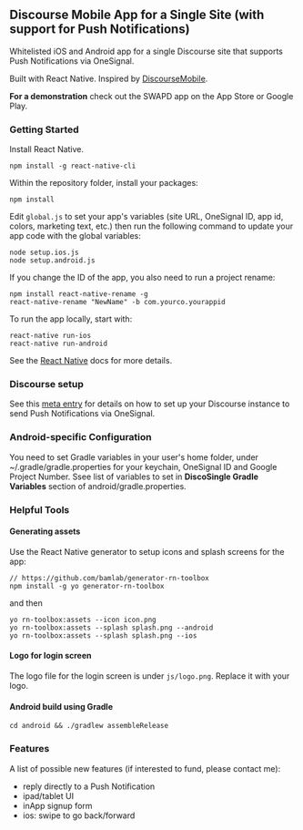 Discourse Mobile App for a Single Site (with support for Push Notifications)
--- 

Whitelisted iOS and Android app for a single Discourse site that supports Push Notifications via OneSignal. 

Built with React Native. Inspired by [DiscourseMobile](https://github.com/discourse/DiscourseMobile).

**For a demonstration** check out the SWAPD app on the App Store or Google Play. 

### Getting Started

Install React Native.
```
npm install -g react-native-cli
```

Within the repository folder, install your packages:
```
npm install
```

Edit `global.js` to set your app's variables (site URL, OneSignal ID, app id, colors, marketing text, etc.) then run the following command to update your app code with the global variables:
```
node setup.ios.js
node setup.android.js
```

If you change the ID of the app, you also need to run a project rename: 
```
npm install react-native-rename -g
react-native-rename "NewName" -b com.yourco.yourappid
```

To run the app locally, start with:

```
react-native run-ios
react-native run-android
```

See the [React Native](https://facebook.github.io/react-native/docs/getting-started.html) docs for more details. 

### Discourse setup

See this [meta entry](https://meta.discourse.org/t/whiltelisted-discourse-app-with-push-notifications-via-onesignal/58247?u=pmusaraj) for details on how to set up your Discourse instance to send Push Notifications via OneSignal.  

### Android-specific Configuration

You need to set Gradle variables in your user's home folder, under ~/.gradle/gradle.properties for your keychain, OneSignal ID and Google Project Number. Ssee list of variables to set in **DiscoSingle Gradle Variables** section of android/gradle.properties.

### Helpful Tools

#### Generating assets
Use the React Native generator to setup icons and splash screens for the app: 

```
// https://github.com/bamlab/generator-rn-toolbox
npm install -g yo generator-rn-toolbox
```
and then 
```
yo rn-toolbox:assets --icon icon.png
yo rn-toolbox:assets --splash splash.png --android
yo rn-toolbox:assets --splash splash.png --ios
```

#### Logo for login screen
The logo file for the login screen is under `js/logo.png`. Replace it with your logo.  

#### Android build using Gradle
```
cd android && ./gradlew assembleRelease
```

### Features
A list of possible new features (if interested to fund, please contact me): 

- reply directly to a Push Notification
- ipad/tablet UI
- inApp signup form
- ios: swipe to go back/forward
